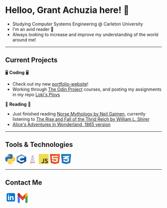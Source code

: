 # Helloo, Grant Achuzia here! 👋

- Studying Computer Systems Engineering @ Carleton University
- I'm an avid reader 📖
- Always looking to increase and improve my understanding of the world around me!

---

## Current Projects

🖥️ **Coding** 🖥️
- Check out my new [portfolio-website](https://gachuzia.github.io/portfolio-website/)!
- Working through [The Odin Project](https://www.theodinproject.com/) courses, and posting my assignments in my repo [Loki's Ploys](https://gachuzia.github.io/loki-ploys)

📖 **Reading** 📖
- Just finished reading [Norse Mythology by Neil Gaimen](https://www.neilgaiman.com/works/Books/Norse+Mythology/), currently listening to [The Rise and Fall of the Thrid Reich by William L. Shirer](https://en.wikipedia.org/wiki/The_Rise_and_Fall_of_the_Third_Reich)
- [Alice's Adventures in Wonderland, 1865 version](https://en.wikipedia.org/wiki/Alice%27s_Adventures_in_Wonderland)


---

## Tools & Technologies  

<div>
    <img height="32" width="32" src="media/python.svg"/>  
    <img height="32" width="32" src="media/c.svg"/>
    <img height="32" width="32" src="media/java.svg"/>
    <img height="32" width="32" src="media/javascript.svg"/>
    <img height="32" width="32" src="media/html5.svg"/>
    <img height="32" width="32" src="media/css3.svg"/>
</div>

---

## Contact Me

[<img src="media\linkedin icon.svg" width="36" height="36">](https://www.linkedin.com/in/grant-achuzia-8259251b8/)
[<img src="media\Gmail icon.svg" width="32" height="32">](mailto:achuziaduby@gmail.com)

<!---
GAchuzia/GAchuzia is a ✨ special ✨ repository because its `README.md` (this file) appears on your GitHub profile.
You can click the Preview link to take a look at your changes.
--->
